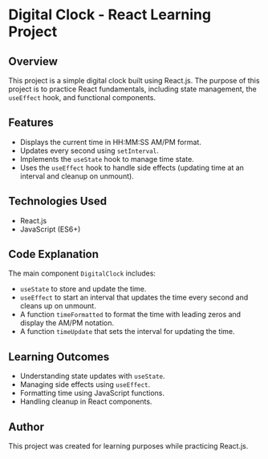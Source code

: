 # Digital Clock - React Learning Project

## Overview
This project is a simple digital clock built using React.js. The purpose of this project is to practice React fundamentals, including state management, the `useEffect` hook, and functional components.

## Features
- Displays the current time in HH:MM:SS AM/PM format.
- Updates every second using `setInterval`.
- Implements the `useState` hook to manage time state.
- Uses the `useEffect` hook to handle side effects (updating time at an interval and cleanup on unmount).

## Technologies Used
- React.js
- JavaScript (ES6+)

## Code Explanation
The main component `DigitalClock` includes:
- `useState` to store and update the time.
- `useEffect` to start an interval that updates the time every second and cleans up on unmount.
- A function `timeFormatted` to format the time with leading zeros and display the AM/PM notation.
- A function `timeUpdate` that sets the interval for updating the time.

## Learning Outcomes
- Understanding state updates with `useState`.
- Managing side effects using `useEffect`.
- Formatting time using JavaScript functions.
- Handling cleanup in React components.

## Author
This project was created for learning purposes while practicing React.js.
